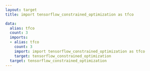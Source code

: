 ```yaml
---
layout: target
title: import tensorflow_constrained_optimization as tfco

data:
  alias: tfco
  count: 3
  imports:
  - alias: tfco
    count: 3
    import: import tensorflow_constrained_optimization as tfco
    target: tensorflow_constrained_optimization
  target: tensorflow_constrained_optimization
---
```


